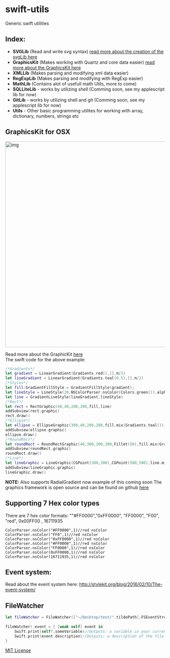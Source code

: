 # swift-utils
Generic swift utilities
## Index:  
- **SVGLib** (Read and write svg syntax) [read more about the creation of the svgLib here](http://stylekit.org/blog/2016/01/07/Basic-SVG-support/)  
- **GraphicsKit** (Makes working with Quartz and core data easier) [read more about the GraphicsKit here](http://stylekit.org/blog/2015/12/30/Graphic-framework-for-OSX/)  
- **XMLLib** (Makes parsing and modifying xml data easier)  
- **RegExpLib** (Makes parsing and modifying with RegExp easier)  
- **MathLib** (Contains alot of usefull math Utils, more to come)  
- **SQLLiteLib** - works by utilizing shell (Comming soon, see my applescript lib for now)  
- **GitLib** - works by utilizing shell and git (Comming soon, see my applescript lib for now)  
- **Utils** - Other basic programming utilites for working with array, dictionary, numbers, strings etc

## **GraphicsKit for OSX**

<img width="650" alt="img" src="https://dl.dropboxusercontent.com/u/2559476/Screen Shot 2015-12-26 at 10.30.58.png">

Read more about the GraphicKit [here](http://stylekit.org/blog/2015/12/30/Graphic-framework-for-OSX/)   
The swift code for the above example:  

```swift
/*Gradients*/
let gradient = LinearGradient(Gradients.red(),[],π/2)
let lineGradient = LinearGradient(Gradients.teal(0.5),[],π/2)
/*Styles*/
let fill:GradientFillStyle = GradientFillStyle(gradient);
let lineStyle = LineStyle(20,NSColorParser.nsColor(Colors.green()).alpha(0.5),CGLineCap.Round)
let line = GradientLineStyle(lineGradient,lineStyle)
/*Rect*/
let rect = RectGraphic(40,40,200,200,fill,line)
addSubview(rect.graphic)
rect.draw()
/*Ellipse*/
let ellipse = EllipseGraphic(300,40,200,200,fill.mix(Gradients.teal()),line.mix(Gradients.blue(0.5)))
addSubview(ellipse.graphic)
ellipse.draw()
/*RoundRect*/
let roundRect = RoundRectGraphic(40,300,200,200,Fillet(50),fill.mix(Gradients.orange()),line.mix(Gradients.yellow(0.5)))
addSubview(roundRect.graphic)
roundRect.draw()
/*Line*/
let lineGraphic = LineGraphic(CGPoint(300,300),CGPoint(500,500),line.mix(Gradients.deepPurple()))
addSubview(lineGraphic.graphic)
lineGraphic.draw()
```
**NOTE:** Also supports RadialGradient now example of this coming soon
The graphics framework is open source and can be found on github [here](https://github.com/eonist/swift-utils)   



## **Supporting 7 Hex color types**

There are 7 hex color formats: ""#FF0000","0xFF0000", "FF0000", "F00", "red", 0x00FF00 , 16711935
```
ColorParser.nsColor("#FF0000",1)//red nsColor
ColorParser.nsColor("FF0",1)//red nsColor
ColorParser.nsColor("0xFF0000",1)//red nsColor
ColorParser.nsColor("#FF0000",1)//red nsColor
ColorParser.nsColor("FF0000",1)//red nsColor
ColorParser.nsColor(0xFF0000,1)//red nsColor
ColorParser.nsColor(16711935,1)//red nsColor
```

## Event system:  

Read about the event system here: http://stylekit.org/blog/2016/02/10/The-event-system/  


## FileWatcher

```swift
let fileWatcher = FileWatcher(["~/Desktop/test/".tildePath],FSEventStreamEventId(kFSEventStreamEventIdSinceNow))
        
fileWatcher!.event = { [weak self] event in
    Swift.print(self?.someVariable)//Outputs: a variable in your current class
    Swift.print(event.description)//Outputs: a description of the file change
}
```

[MIT License](http://opensource.org/licenses/MIT) 
